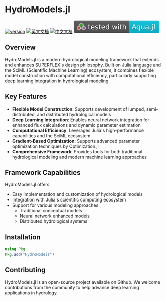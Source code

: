 # HydroModels.jl

[![version](https://docs.juliahub.com/HydroModels/version.svg)](https://juliahub.com/ui/Packages/General/HydroModels)
[![英文文档](https://img.shields.io/badge/docs-dev-blue.svg)](https://chooron.github.io/HydroModels.jl/dev/)
[![中文文档](https://img.shields.io/badge/docs-zh-red.svg)](https://chooron.github.io/HydroModels.jl/dev-zh/)
[![Aqua](https://raw.githubusercontent.com/JuliaTesting/Aqua.jl/master/badge.svg)](https://github.com/JuliaTesting/Aqua.jl)

## Overview

HydroModels.jl is a modern hydrological modeling framework that extends and enhances SUPERFLEX's design philosophy. Built on Julia language and the SciML (Scientific Machine Learning) ecosystem, it combines flexible model construction with computational efficiency, particularly supporting deep learning integration in hydrological modeling.

## Key Features

- **Flexible Model Construction**: Supports development of lumped, semi-distributed, and distributed hydrological models
- **Deep Learning Integration**: Enables neural network integration for enhanced flux calculations and dynamic parameter estimation
- **Computational Efficiency**: Leverages Julia's high-performance capabilities and the SciML ecosystem
- **Gradient-Based Optimization**: Supports advanced parameter optimization techniques by Optimization.jl
- **Comprehensive Framework**: Provides tools for both traditional hydrological modeling and modern machine learning approaches

## Framework Capabilities

HydroModels.jl offers:
- Easy implementation and customization of hydrological models
- Integration with Julia's scientific computing ecosystem
- Support for various modeling approaches:
  - Traditional conceptual models
  - Neural network enhanced models
  - Distributed hydrological systems

## Installation

```julia
using Pkg
Pkg.add("HydroModels")
```

## Contributing

HydroModels.jl is an open-source project available on Github. We welcome contributions from the community to help advance deep learning applications in hydrology.